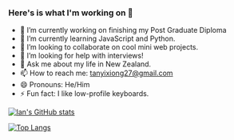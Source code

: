 ### Here's is what I'm working on 👋

- 🔭 I’m currently working on finishing my Post Graduate Diploma
- 🌱 I’m currently learning JavaScript and Python.
- 👯 I’m looking to collaborate on cool mini web projects.
- 🤔 I’m looking for help with interviews!
- 💬 Ask me about my life in New Zealand.
- 📫 How to reach me: tanyixiong27@gmail.com
- 😄 Pronouns: He/Him
- ⚡ Fun fact: I like low-profile keyboards.

 

[![Ian's GitHub stats](https://github-readme-stats.vercel.app/api?username=YiXiong-Tan&show_icons=true&theme=gruvbox)](https://github.com/anuraghazra/github-readme-stats)

[![Top Langs](https://github-readme-stats.vercel.app/api/top-langs/?username=YiXiong-Tan&layout=compact)](https://github.com/anuraghazra/github-readme-stats)
